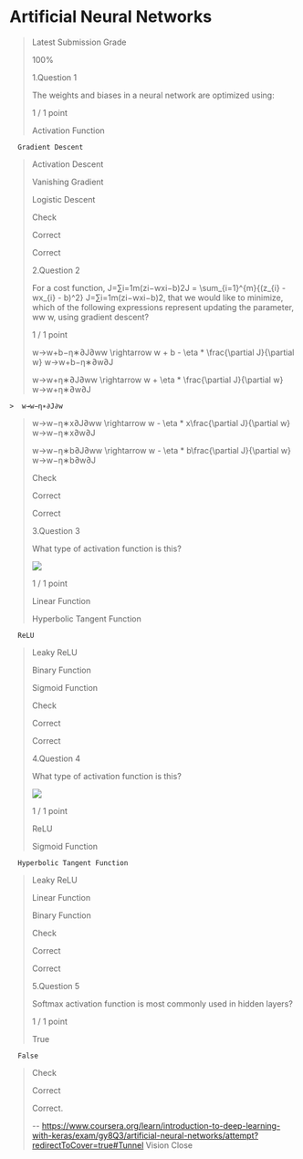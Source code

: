 # Artificial Neural Networks
> 
> Latest Submission Grade
> 
> 100%
> 
>  1.Question 1
> 
> The weights and biases in a neural network are optimized using:
> 
> 1 / 1 point 
> 
>  Activation Function 
> 

      Gradient Descent 
> 
>  Activation Descent 
> 
>  Vanishing Gradient 
> 
>  Logistic Descent 
> 
> Check
> 
> Correct
> 
> Correct
> 
>  2.Question 2
> 
> For a cost function, J=∑i=1m(zi−wxi−b)2J = \sum_{i=1}^{m}{(z_{i} - wx_{i} - b)^2} J=∑i=1m​(zi​−wxi​−b)2, that we would like to minimize, which of the following expressions represent updating the parameter, ww w, using gradient descent?
> 
> 1 / 1 point 
> 
>  w→w+b−η∗∂J∂ww \rightarrow w + b - \eta * \frac{\partial J}{\partial w} w→w+b−η∗∂w∂J​ 
> 
>  w→w+η∗∂J∂ww \rightarrow w + \eta * \frac{\partial J}{\partial w} w→w+η∗∂w∂J​ 
> 

    >  w→w−η∗∂J∂w
> 
>  w→w−η∗x∂J∂ww \rightarrow w - \eta * x\frac{\partial J}{\partial w} w→w−η∗x∂w∂J​ 
> 
>  w→w−η∗b∂J∂ww \rightarrow w - \eta * b\frac{\partial J}{\partial w} w→w−η∗b∂w∂J​ 
> 
> Check
> 
> Correct
> 
> Correct
> 
>  3.Question 3
> 
> What type of activation function is this?
> 
> ![](https://d3c33hcgiwev3.cloudfront.net/imageAssetProxy.v1/HoF30b0IEemdqA7UJJ_tgg_618449fbc19c7a3d67e5759806a654eb_Relu_activation_function.png?expiry=1594857600000&hmac=ntTv-NXC6QtxmlvKeQC8G8H0rXcPmSIlw1C3I-hq3EQ)
> 
> 1 / 1 point 
> 
>  Linear Function 
> 
>  Hyperbolic Tangent Function 
> 

      ReLU 
> 
>  Leaky ReLU 
> 
>  Binary Function 
> 
>  Sigmoid Function 
> 
> Check
> 
> Correct
> 
> Correct
> 
>  4.Question 4
> 
> What type of activation function is this?
> 
> ![](https://d3c33hcgiwev3.cloudfront.net/imageAssetProxy.v1/qwF5Wr0EEemNdQ5h0qdR0A_e5dda4cda46cb3dc3027e1e5958d36a4_tanh_activation_function.png?expiry=1594857600000&hmac=waVTbnlxaK2Y1L46OxLzlJqgQZVWtv-3xJWhDQlMtYg)
> 
> 1 / 1 point 
> 
>  ReLU 
> 
>  Sigmoid Function 
> 

      Hyperbolic Tangent Function 
> 
>  Leaky ReLU 
> 
>  Linear Function 
> 
>  Binary Function 
> 
> Check
> 
> Correct
> 
> Correct
> 
>  5.Question 5
> 
> Softmax activation function is most commonly used in hidden layers?
> 
> 1 / 1 point 
> 
>  True 
> 

      False 
> 
> Check
> 
> Correct
> 
> Correct.
>
> -- https://www.coursera.org/learn/introduction-to-deep-learning-with-keras/exam/gy8Q3/artificial-neural-networks/attempt?redirectToCover=true#Tunnel Vision Close
